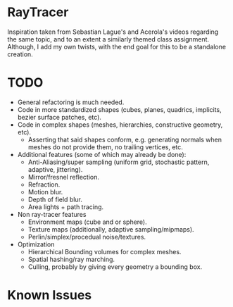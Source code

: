 # RayTracer
Inspiration taken from Sebastian Lague's and Acerola's videos regarding the same topic, and to an extent a similarly themed class assignment.\
Although, I add my own twists, with the end goal for this to be a standalone creation.

# TODO
* General refactoring is much needed.
* Code in more standardized shapes (cubes, planes, quadrics, implicits, bezier surface patches, etc).
* Code in complex shapes (meshes, hierarchies, constructive geometry, etc).
    * Asserting that said shapes conform, e.g. generating normals when meshes do not provide them, no trailing vertices, etc.
* Additional features (some of which may already be done):
    * Anti-Aliasing/super sampling (uniform grid, stochastic pattern, adaptive, jittering).
    * Mirror/fresnel reflection.
    * Refraction.
    * Motion blur.
    * Depth of field blur.
    * Area lights + path tracing.
* Non ray-tracer features
    * Environment maps (cube and or sphere).
    * Texture maps (additionally, adaptive sampling/mipmaps).
    * Perlin/simplex/procedual noise/textures.
* Optimization
    * Hierarchical Bounding volumes for complex meshes.
    * Spatial hashing/ray marching.
    * Culling, probably by giving every geometry a bounding box.
# Known Issues

